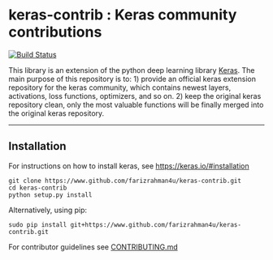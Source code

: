 # keras-contrib : Keras community contributions

[![Build Status](https://travis-ci.org/farizrahman4u/keras-contrib.svg?branch=master)](https://travis-ci.org/farizrahman4u/keras-contrib)

This library is an extension of the python deep learning library [Keras](http://www.keras.io). The main purpose of this repository is to: 1) provide an official keras extension repository for the keras community, which contains newest layers, activations, loss functions, optimizers, and so on. 2) keep the original keras repository clean, only the most valuable functions will be finally merged into the original keras repository.

---
## Installation

For instructions on how to install keras, see https://keras.io/#installation

```shell
git clone https://www.github.com/farizrahman4u/keras-contrib.git
cd keras-contrib
python setup.py install
```

Alternatively, using pip:

```shell
sudo pip install git+https://www.github.com/farizrahman4u/keras-contrib.git
```

For contributor guidelines see [CONTRIBUTING.md](CONTRIBUTING.md)
